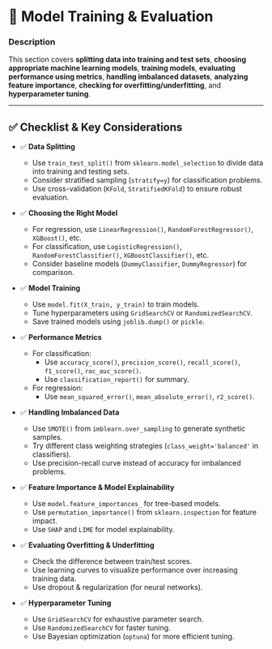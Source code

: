 # 📖 Model Training & Evaluation

### **Description**  
This section covers **splitting data into training and test sets**, **choosing appropriate machine learning models**, **training models**, **evaluating performance using metrics**, **handling imbalanced datasets**, **analyzing feature importance**, **checking for overfitting/underfitting**, and **hyperparameter tuning**.

---

## ✅ **Checklist & Key Considerations**  

- ✅ **Data Splitting**  
  - Use `train_test_split()` from `sklearn.model_selection` to divide data into training and testing sets.  
  - Consider stratified sampling (`stratify=y`) for classification problems.  
  - Use cross-validation (`KFold`, `StratifiedKFold`) to ensure robust evaluation.  

- ✅ **Choosing the Right Model**  
  - For regression, use `LinearRegression()`, `RandomForestRegressor()`, `XGBoost()`, etc.  
  - For classification, use `LogisticRegression()`, `RandomForestClassifier()`, `XGBoostClassifier()`, etc.  
  - Consider baseline models (`DummyClassifier`, `DummyRegressor`) for comparison.  

- ✅ **Model Training**  
  - Use `model.fit(X_train, y_train)` to train models.  
  - Tune hyperparameters using `GridSearchCV` or `RandomizedSearchCV`.  
  - Save trained models using `joblib.dump()` or `pickle`.  

- ✅ **Performance Metrics**  
  - For classification:  
    - Use `accuracy_score()`, `precision_score()`, `recall_score()`, `f1_score()`, `roc_auc_score()`.  
    - Use `classification_report()` for summary.  
  - For regression:  
    - Use `mean_squared_error()`, `mean_absolute_error()`, `r2_score()`.  

- ✅ **Handling Imbalanced Data**  
  - Use `SMOTE()` from `imblearn.over_sampling` to generate synthetic samples.  
  - Try different class weighting strategies (`class_weight='balanced'` in classifiers).  
  - Use precision-recall curve instead of accuracy for imbalanced problems.  

- ✅ **Feature Importance & Model Explainability**  
  - Use `model.feature_importances_` for tree-based models.  
  - Use `permutation_importance()` from `sklearn.inspection` for feature impact.  
  - Use `SHAP` and `LIME` for model explainability.  

- ✅ **Evaluating Overfitting & Underfitting**  
  - Check the difference between train/test scores.  
  - Use learning curves to visualize performance over increasing training data.  
  - Use dropout & regularization (for neural networks).  

- ✅ **Hyperparameter Tuning**  
  - Use `GridSearchCV` for exhaustive parameter search.  
  - Use `RandomizedSearchCV` for faster tuning.  
  - Use Bayesian optimization (`optuna`) for more efficient tuning.  
